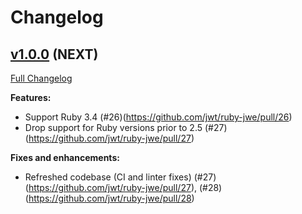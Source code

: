 # Changelog

## [v1.0.0](https://github.com/jwt/ruby-jwe/tree/v1.0.0) (NEXT)

[Full Changelog](https://github.com/jwt/ruby-jwe/compare/v0.4.0...v1.0.0)

**Features:**

- Support Ruby 3.4 (#26)(https://github.com/jwt/ruby-jwe/pull/26)
- Drop support for Ruby versions prior to 2.5 (#27)(https://github.com/jwt/ruby-jwe/pull/27)

**Fixes and enhancements:**

- Refreshed codebase (CI and linter fixes) (#27)(https://github.com/jwt/ruby-jwe/pull/27), (#28)(https://github.com/jwt/ruby-jwe/pull/28)
